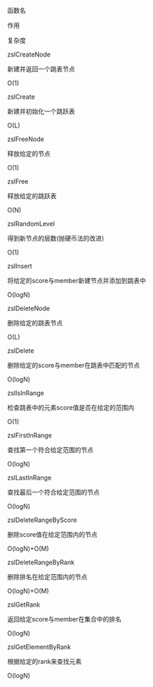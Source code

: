函数名

作用

复杂度

zslCreateNode

新建并返回一个跳表节点

O(1)

zslCreate

新建并初始化一个跳跃表

O(L)

zslFreeNode

释放给定的节点

O(1)

zslFree

释放给定的跳跃表

O(N)

zslRandomLevel

得到新节点的层数(抛硬币法的改进)

O(1)

zslInsert

将给定的score与member新建节点并添加到跳表中

O(logN)

zslDeleteNode

删除给定的跳表节点

O(L)

zslDelete

删除给定的score与member在跳表中匹配的节点

O(logN)

zslIsInRange

检查跳表中的元素score值是否在给定的范围内

O(1)

zslFirstInRange

查找第一个符合给定范围的节点

O(logN)

zslLastInRange

查找最后一个符合给定范围的节点

O(logN)

zslDeleteRangeByScore

删除score值在给定范围内的节点

O(logN)+O(M)

zslDeleteRangeByRank

删除排名在给定范围内的节点

O(logN)+O(M)

zslGetRank

返回给定score与member在集合中的排名

O(logN)

zslGetElementByRank

根据给定的rank来查找元素

O(logN)
